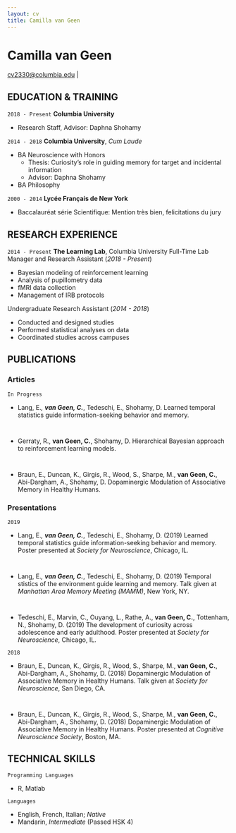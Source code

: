 ```yaml
---
layout: cv
title: Camilla van Geen
---
```

# Camilla van Geen

<div id="webaddress">
<a href="cv2330@columbia.edu">cv2330@columbia.edu</a>
| <a | 1 West 67th Street 703 New York, NY </div>



## EDUCATION & TRAINING

`2018 - Present`
__Columbia University__
+ Research Staff, Advisor: Daphna Shohamy

`2014 - 2018`
__Columbia University__, *Cum Laude*
+ BA Neuroscience with Honors
	+ Thesis: Curiosity’s role in guiding memory for target and incidental information
	+ Advisor: Daphna Shohamy
+ BA Philosophy

`2000 - 2014`
__Lycée Français de New York__
+ Baccalauréat série Scientifique: Mention très bien, felicitations du jury

## RESEARCH EXPERIENCE
`2014 - Present`
__The Learning Lab__, Columbia University 
Full-Time Lab Manager and Research Assistant (*2018 - Present*)
+ Bayesian modeling of reinforcement learning
+ Analysis of pupillometry data
+ fMRI data collection
+ Management of IRB protocols

Undergraduate Research Assistant (*2014 - 2018*)
+ Conducted and designed studies
+ Performed statistical analyses on data
+ Coordinated studies across campuses

## PUBLICATIONS

### Articles

`In Progress`
- Lang, E.*, __van Geen, C.__*, Tedeschi, E., Shohamy, D. Learned temporal statistics guide information-seeking behavior and memory. 

` `
- Gerraty, R., __van Geen, C.__, Shohamy, D. Hierarchical Bayesian approach to reinforcement learning models. 

` `
- Braun, E., Duncan, K., Girgis, R., Wood, S., Sharpe, M., __van Geen, C.__, Abi-Dargham, A., Shohamy, D. Dopaminergic Modulation of Associative Memory in Healthy Humans.


### Presentations

`2019`
- Lang, E.*, __van Geen, C.__*, Tedeschi, E., Shohamy, D. (2019) Learned temporal statistics guide information-seeking behavior and memory. Poster presented at _Society for Neuroscience_, Chicago, IL.

` `
- Lang, E.*, __van Geen, C.__*, Tedeschi, E., Shohamy, D. (2019) Temporal stistics of the environment guide learning and memory. Talk given at _Manhattan Area Memory Meeting (MAMM)_, New York, NY.

` `
- Tedeschi, E., Marvin, C., Ouyang, L., Rathe, A., __van Geen, C.__, Tottenham, N., Shohamy, D. (2019) The development of curiosity across adolescence and early adulthood. Poster presented at _Society for Neuroscience_, Chicago, IL.

`2018`
- Braun, E., Duncan, K., Girgis, R., Wood, S., Sharpe, M., __van Geen, C.__, Abi-Dargham, A., Shohamy, D. (2018) Dopaminergic Modulation of Associative Memory in Healthy Humans. Talk given at _Society for Neuroscience_, San Diego, CA.

` `
- Braun, E., Duncan, K., Girgis, R., Wood, S., Sharpe, M., __van Geen, C.__, Abi-Dargham, A., Shohamy, D. (2018) Dopaminergic Modulation of Associative Memory in Healthy Humans. Poster presented at _Cognitive Neuroscience Society_, Boston, MA. 


## TECHNICAL SKILLS

`Programming Languages`
- R, Matlab

`Languages`
- English, French, Italian; *Native*
- Mandarin, *Intermediate* (Passed HSK 4)
